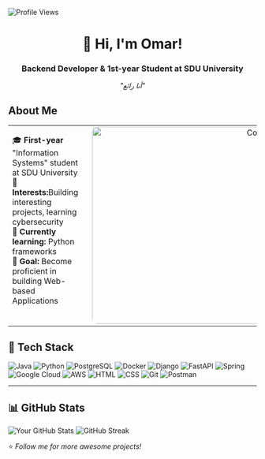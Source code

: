 <p align="left"> 
  <img src="https://komarev.com/ghpvc/?username=Rakamoosaka&label=Profile%20views&color=0e75b6&style=flat" alt="Profile Views" />
</p>
<h1 align="center">🦖 Hi, I'm Omar!</h1>
<h3 align="center">Backend Developer & 1st-year Student at SDU University</h3>
<p align="center">
  <em>"أنا رائع"</em>
</p>

## About Me
<table style="width:100%; border-collapse:collapse;">
  <tr>
    <td style="vertical-align:top;">
      <ul style="list-style-type:none; padding-left:0;">
        <li>🎓 <strong>First-year</strong> "Information Systems" student at SDU University </li>
        <li>💼 <strong>Interests:</strong>Building interesting projects, learning cybersecurity</li>
        <li>🌱 <strong>Currently learning:</strong> Python frameworks </li>
        <li>🎯 <strong>Goal:</strong> Become proficient in building Web-based Applications </li>
      </ul>
    </td>
    <td align="right" style="padding-left:20px; vertical-align:top;">
      <img width="400" src="https://i.pinimg.com/originals/5f/12/5d/5f125d109b0c9e79d3e79df16511f9d8.gif" alt="Coding GIF" style="border-radius:10px;"/>
    </td>
  </tr>
</table>


## 🔧 Tech Stack
![Java](https://img.shields.io/badge/Java-ED8B00?style=for-the-badge&logo=java&logoColor=white)
![Python](https://img.shields.io/badge/Python-3776AB?style=for-the-badge&logo=python&logoColor=white)
![PostgreSQL](https://img.shields.io/badge/PostgreSQL-4479A1?style=for-the-badge&logo=postgresql&logoColor=white)
![Docker](https://img.shields.io/badge/Docker-2496ED?style=for-the-badge&logo=docker&logoColor=white)
![Django](https://img.shields.io/badge/Django-092E20?style=for-the-badge&logo=django&logoColor=white)
![FastAPI](https://img.shields.io/badge/FastAPI-009688?style=for-the-badge&logo=fastapi&logoColor=white)
![Spring](https://img.shields.io/badge/Spring-6DB33F?style=for-the-badge&logo=spring&logoColor=white)
![Google Cloud](https://img.shields.io/badge/Google_Cloud-4285F4?style=for-the-badge&logo=google-cloud&logoColor=white)
![AWS](https://img.shields.io/badge/AWS-FF9900?style=for-the-badge&logo=amazonaws&logoColor=white)
![HTML](https://img.shields.io/badge/HTML5-E34F26?style=for-the-badge&logo=html5&logoColor=white)
![CSS](https://img.shields.io/badge/CSS3-1572B6?style=for-the-badge&logo=css3&logoColor=white)
![Git](https://img.shields.io/badge/Git-F05032?style=for-the-badge&logo=git&logoColor=white)
![Postman](https://img.shields.io/badge/Postman-FF6C37?style=for-the-badge&logo=postman&logoColor=white)

---

## 📊 GitHub Stats
![Your GitHub Stats](https://github-readme-stats.vercel.app/api?username=sup1p&show_icons=true&theme=dark)
![GitHub Streak](https://github-readme-streak-stats.herokuapp.com/?user=sup1p)

⭐️ *Follow me for more awesome projects!*

